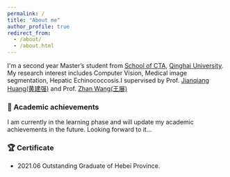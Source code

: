 ```yaml
---
permalink: /
title: "About me"
author_profile: true
redirect_from: 
  - /about/
  - /about.html
---
```



I'm a second year Master’s student from [School of CTA](https://cs.qhu.edu.cn/), [Qinghai University](https://www.qhu.edu.cn/). My research interest includes Computer Vision, Medical image segmentation, Hepatic Echinococcosis.I supervised by Prof. [Jianqiang Huang(黄建强)](https://www.qhu-hdacp.cn/hjq.html) and Prof. [Zhan Wang(王展)](https://www.qhuah.com/html/2748691352.html)

### 📄 Academic achievements 

I am currently in the learning phase and will update my academic achievements in the future. Looking forward to it…

### 🏆 Certificate

- 2021.06 Outstanding Graduate of Hebei Province.
